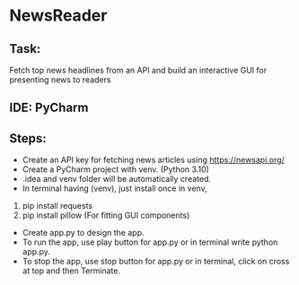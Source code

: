 # NewsReader
## Task:
Fetch top news headlines from an API and build an interactive GUI for presenting news to readers
## IDE: PyCharm
## Steps:
* Create an API key for fetching news articles using https://newsapi.org/
* Create a PyCharm project with venv. (Python 3.10)
* .idea and venv folder will be automatically created.
* In terminal having (venv), just install once in venv,
1. pip install requests
2. pip install pillow (For fitting GUI components)
* Create app.py to design the app.
* To run the app, use play button for app.py or in terminal write python app.py.
* To stop the app, use stop button for app.py or in terminal, click on cross at top and then Terminate.
